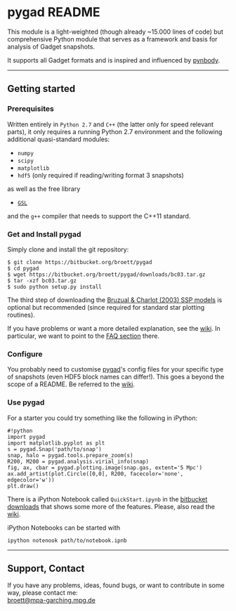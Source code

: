 # pygad README

This module is a light-weighted (though already ~15.000 lines of code) but comprehensive Python module that serves as a framework and basis for analysis of Gadget snapshots.

It supports all Gadget formats and is inspired and influenced by [pynbody].

---

## Getting started

### Prerequisites

Written entirely in `Python 2.7` and `C++` (the latter only for speed relevant parts), it only requires a running Python 2.7 environment and the following additional quasi-standard modules:

* `numpy`
* `scipy`
* `matplotlib`
* `hdf5` (only required if reading/writing format 3 snapshots)

as well as the free library

* [`GSL`][GSL]

and the `g++` compiler that needs to support the C++11 standard.



### Get and Install pygad

Simply clone and install the git repository:

```
$ git clone https://bitbucket.org/broett/pygad
$ cd pygad
$ wget https://bitbucket.org/broett/pygad/downloads/bc03.tar.gz
$ tar -xzf bc03.tar.gz
$ sudo python setup.py install
```

The third step of downloading the [Bruzual & Charlot (2003) SSP models][BC03] is optional but recommended (since required for standard star plotting routines).

If you have problems or want a more detailed explanation, see the [wiki][WikiInstallation]. In particular, we want to point to the [FAQ section][FAQ] there.

### Configure

You probably need to customise [pygad]'s config files for your specific type of snapshots (even HDF5 block names can differ!).
This goes a beyond the scope of a README.
Be referred to the [wiki][WikiConfig].

### Use pygad

For a starter you could try something like the following in iPython:

```
#!python
import pygad
import matplotlib.pyplot as plt
s = pygad.Snap('path/to/snap')
snap, halo = pygad.tools.prepare_zoom(s)
R200, M200 = pygad.analysis.virial_info(snap)
fig, ax, cbar = pygad.plotting.image(snap.gas, extent='5 Mpc')
ax.add_artist(plot.Circle([0,0], R200, facecolor='none', edgecolor='w'))
plt.draw()
```

There is a iPython Notebook called `QuickStart.ipynb` in the [bitbucket downloads][Downloads] that shows some more of the features.
Please, also read the [wiki][WikiHome].

iPython Notebooks can be started with

```
ipython notenook path/to/notebook.ipnb
```

---

## Support, Contact

If you have any problems, ideas, found bugs, or want to contribute in some way, please
contact me:  
[broett@mpa-garching.mpg.de](mailto:broett@mpa-garching.mpg.de)

[pygad]: https://bitbucket.org/broett/pygad
[pynbody]: https://pynbody.github.io
[BC03]: http://www.bruzual.org
[Downloads]: https://bitbucket.org/broett/pygad/downloads
[WikiHome]: https://bitbucket.org/broett/pygad/wiki/Home
[WikiInstallation]: https://bitbucket.org/broett/pygad/wiki/Installation
[WikiConfig]: https://bitbucket.org/broett/pygad/wiki/Configuration
[FAQ]: https://bitbucket.org/broett/pygad/wiki/FAQ
[GSL]: http://www.gnu.org/software/gsl/
